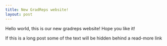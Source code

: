 ```yaml
---
title: New GradReps website!
layout: post
---
```


Hello world, this is our new gradreps website! Hope you like it!

If this is a long post some of the text will be hidden behind a read-more link
